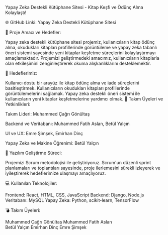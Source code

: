 Yapay Zeka Destekli Kütüphane Sitesi - Kitap Keşfi ve Ödünç Alma Kolaylaştı!

🌐 GitHub Linki: Yapay Zeka Destekli Kütüphane Sitesi

🚀 Proje Amacı ve Hedefler:

Yapay zeka destekli kütüphane sitesi projemiz, kullanıcıların kitap ödünç alma, okudukları kitapları profillerinde görüntüleme ve yapay zeka tabanlı öneri sistemi sayesinde yeni kitaplar keşfetme süreçlerini kolaylaştırmayı amaçlamaktadır. 
Projemizi geliştirmedeki amacımız, kullanıcıların kitaplarla olan etkileşimini zenginleştirerek okuma alışkanlıklarını desteklemektir.

🎯 Hedeflerimiz:

Kullanıcı dostu bir arayüz ile kitap ödünç alma ve iade süreçlerini basitleştirmek.
Kullanıcıların okudukları kitapları profillerinde görüntülemelerini sağlamak.
Yapay zeka destekli öneri sistemi ile kullanıcıların yeni kitaplar keşfetmelerine yardımcı olmak.
👥 Takım Üyeleri ve Yetkinlikleri:

Takım Lideri: Muhammed Çağrı Gönültaş

Backend ve Veritabanı: Muhammed Fatih Aslan, Betül Yalçın

UI ve UX: Emre Şimşek, Emirhan Dinç

Yapay Zeka ve Makine Öğrenimi: Betül Yalçın

🔄 Yazılım Geliştirme Süreci:

Projemizi Scrum metodolojisi ile geliştiriyoruz. Scrum'un düzenli sprint planlamaları ve toplantıları sayesinde, proje ilerlemesini sürekli izleyerek ve iyileştirerek hedeflerimize ulaşmayı amaçlıyoruz.

💻 Kullanılan Teknolojiler:

Frontend: React, HTML, CSS, JavaScript
Backend: Django, Node.js
Veritabanı:  MySQL
Yapay Zeka: Python, scikit-learn, TensorFlow

💣 Takım Üyeleri:

Muhammed Çağrı Gönültaş 
Muhammed Fatih Aslan  
Betül Yalçın
Emirhan Dinç
Emre Şimşek
